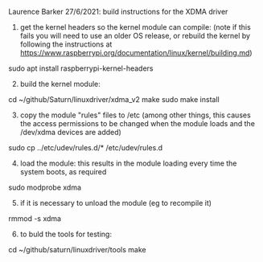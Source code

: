 Laurence Barker 27/6/2021:
build instructions for the XDMA driver

1. get the kernel headers so the kernel module can compile: 
(note if this fails you will need to use an older OS release, or rebuild the kernel 
by following the instructions at https://www.raspberrypi.org/documentation/linux/kernel/building.md)


sudo apt install raspberrypi-kernel-headers


2. build the kernel module:

cd ~/github/Saturn/linuxdriver/xdma_v2
make
sudo make install



3. copy the module "rules" files to /etc (among other things, this causes the access permissions to be changed when the module loads and the /dev/xdma devices are added)


sudo cp ../etc/udev/rules.d/* /etc/udev/rules.d



4. load the module: this results in the module loading every time the system boots, as required

sudo modprobe xdma


5. if it is necessary to unload the module (eg to recompile it)

rmmod -s xdma


6. to buld the tools for testing:

cd ~/github/saturn/linuxdriver/tools
make
